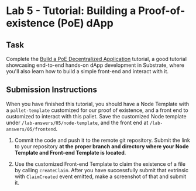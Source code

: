 # Lab 5 - Tutorial: Building a Proof-of-existence (PoE) dApp

## Task

Complete the [Build a PoE Decentralized Application](https://substrate.dev/docs/en/tutorials/build-a-dapp/) tutorial, a good tutorial showcasing end-to-end hands-on dApp development in Substrate, where you'll also learn how to build a simple front-end and interact with it.

## Submission Instructions

When you have finished this tutorial, you should have a Node Template with a `pallet-template` customized for our proof of existence, and a front end to customized to interact with this pallet. Save the customized Node template under `/lab-answers/05/node-template`, and the front end at `/lab-answers/05/frontend`.

1. Commit the code and push it to the remote git repository. Submit the link to your repository **at the proper branch and directory where your Node Template and Front-end Template is located**.

2. Use the customized Front-end Template to claim the existence of a file by calling `createClaim`.
After you have successfully submit that extrinsic with `ClaimCreated` event emitted, make a
screenshot of that and submit it.
